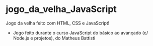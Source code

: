 # jogo_da_velha_JavaScript

Jogo da velha feito com HTML, CSS e JavaScript!

- Jogo feito durante o curso JavaScript do básico ao avançado (c/ Node.js e projetos), do Matheus Battisti
